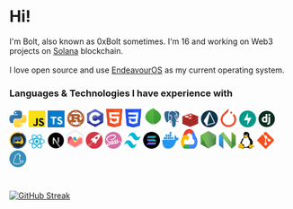 # Hi!

I'm Bolt, also known as 0xBolt sometimes. I'm 16 and working on Web3 projects on [Solana](https://solana.com) blockchain.
<br><br>
I love open source and use [EndeavourOS](https://endeavouros.com) as my current operating system.
<br>

### Languages & Technologies I have experience with

<div><!-- make img inline -->
<!-- Languages -->
<img src="icons/python.svg" width="30px">
<img src="icons/javascript.svg" width="30px">
<img src="icons/typescript.svg" width="30px">
<img src="icons/rust.svg" width="32px" height="32px">
<img src="icons/c.svg" width="30px">
<img src="icons/html.svg" width="30px">
<img src="icons/css.svg" width="30px">
<!-- Databases -->
<img src="icons/mongodb.svg" width="30px" height="35px">
<img src="icons/postgresql.svg" width="30px">
<img src="icons/redis.svg" width="30px">
<img src="icons/prisma.svg" width="30px">
<!-- Frameworks and packages -->
<img src="icons/pytorch.svg" width="30px">
<img src="icons/fastapi.svg" width="30px">
<img src="icons/django.svg" width="30px">
<img src="icons/discordpy.svg" width="30px">
<img src="icons/reactjs.svg" width="30px">
<img src="icons/nextjs.svg" width="30px">
<img src="icons/chartjs.svg" width="30px">
<img src="icons/rocketrs.svg" width="30px">
<img src="icons/sass.svg" width="30px">
<img src="icons/tailwindcss.svg" width="30px" height="30px">
<!-- Other technologies -->
<img src="icons/solana.svg" width="30px" height="30px">
<img src="icons/docker.svg" width="30px" height="30px">
<img src="icons/gcloud.svg" width="30px" height="35px">
<img src="icons/nodejs.svg" width="30px">
<img src="icons/neovim.svg" width="30px" height="30px">
<img src="icons/linux.svg" width="30px" height="30px">
<img src="icons/git.svg" width="30px">
<img src="icons/yarn.svg" width="30px">

</div>

# 

[![GitHub Streak](http://github-readme-streak-stats.herokuapp.com?user=gitbolt&theme=tokyonight&hide_border=true&date_format=M%20j%5B%2C%20Y%5D&background=DDDDDD00&stroke=20282d&dates=3B63DF)](https://git.io/streak-stats)
